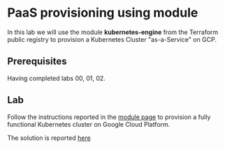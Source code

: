 # PaaS provisioning using module

In this lab we will use the module **kubernetes-engine** from the Terraform public registry to provision a Kubernetes Cluster "as-a-Service" on GCP.

## Prerequisites

Having completed labs 00, 01, 02.

## Lab

Follow the instructions reported in the 
[module page](https://registry.terraform.io/modules/terraform-google-modules/kubernetes-engine/google/5.0.0) to provision a fully functional Kubernetes cluster on Google Cloud Platform.

The solution is reported [here](solution/README.md)